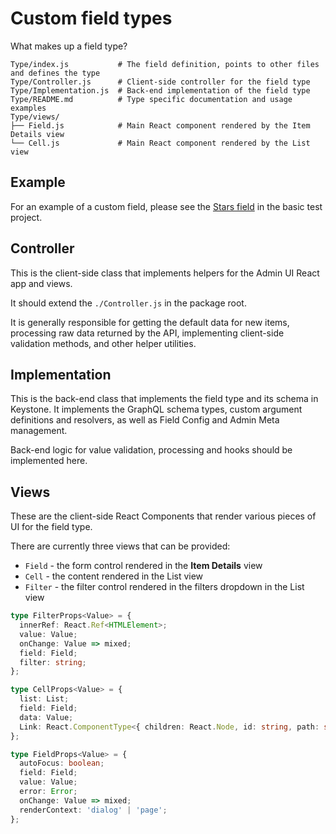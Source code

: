 <!--[meta]
section: guides
title: Custom field types
subSection: advanced
[meta]-->

# Custom field types

What makes up a field type?

```shell allowCopy=false showLanguage=false
Type/index.js           # The field definition, points to other files and defines the type
Type/Controller.js      # Client-side controller for the field type
Type/Implementation.js  # Back-end implementation of the field type
Type/README.md          # Type specific documentation and usage examples
Type/views/
├── Field.js            # Main React component rendered by the Item Details view
└── Cell.js             # Main React component rendered by the List view
```

## Example

For an example of a custom field, please see the [Stars field](https://github.com/keystonejs/keystone/tree/master/test-projects/basic/custom-fields/Stars) in the basic test project.

## Controller

This is the client-side class that implements helpers for the Admin UI React app
and views.

It should extend the `./Controller.js` in the package root.

It is generally responsible for getting the default data for new items,
processing raw data returned by the API, implementing client-side validation
methods, and other helper utilities.

## Implementation

This is the back-end class that implements the field type and its schema in
Keystone. It implements the GraphQL schema types, custom argument definitions
and resolvers, as well as Field Config and Admin Meta management.

Back-end logic for value validation, processing and hooks should be implemented
here.

## Views

These are the client-side React Components that render various pieces of UI for
the field type.

There are currently three views that can be provided:

- `Field` - the form control rendered in the **Item Details** view
- `Cell` - the content rendered in the List view
- `Filter` - the filter control rendered in the filters dropdown in the List view

```typescript
type FilterProps<Value> = {
  innerRef: React.Ref<HTMLElement>;
  value: Value;
  onChange: Value => mixed;
  field: Field;
  filter: string;
};

type CellProps<Value> = {
  list: List;
  field: Field;
  data: Value;
  Link: React.ComponentType<{ children: React.Node, id: string, path: string }>;
};

type FieldProps<Value> = {
  autoFocus: boolean;
  field: Field;
  value: Value;
  error: Error;
  onChange: Value => mixed;
  renderContext: 'dialog' | 'page';
};
```
